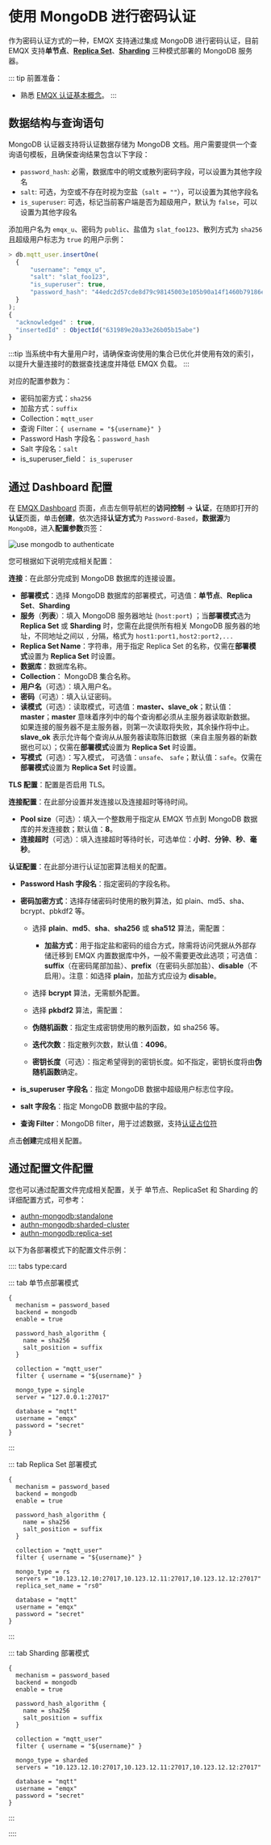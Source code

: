 # 使用 MongoDB 进行密码认证

作为密码认证方式的一种，EMQX 支持通过集成 MongoDB 进行密码认证，目前 EMQX 支持**单节点**、**[Replica Set](https://www.mongodb.com/docs/manual/reference/replica-configuration/)**、**[Sharding](https://www.mongodb.com/docs/manual/sharding/)** 三种模式部署的 MongoDB 服务器。

::: tip 前置准备：

- 熟悉 [EMQX 认证基本概念](../authn/authn.md)。
:::

## 数据结构与查询语句

MongoDB 认证器支持将认证数据存储为 MongoDB 文档。用户需要提供一个查询语句模板，且确保查询结果包含以下字段：

- `password_hash`: 必需，数据库中的明文或散列密码字段，可以设置为其他字段名
- `salt`: 可选，为空或不存在时视为空盐（`salt = ""`），可以设置为其他字段名
- `is_superuser`: 可选，标记当前客户端是否为超级用户，默认为 `false`，可以设置为其他字段名

添加用户名为 `emqx_u`、密码为 `public`、盐值为 `slat_foo123`、散列方式为 `sha256` 且超级用户标志为 `true` 的用户示例：

```js
> db.mqtt_user.insertOne(
  {
      "username": "emqx_u",
      "salt": "slat_foo123",
      "is_superuser": true,
      "password_hash": "44edc2d57cde8d79c98145003e105b90a14f1460b79186ea9cfe83942fc5abb5"
  }
);
{
  "acknowledged" : true,
  "insertedId" : ObjectId("631989e20a33e26b05b15abe")
}
```

:::tip
当系统中有大量用户时，请确保查询使用的集合已优化并使用有效的索引，以提升大量连接时的数据查找速度并降低 EMQX 负载。
:::

对应的配置参数为：

- 密码加密方式：`sha256`
- 加盐方式：`suffix`
- Collection：`mqtt_user`
- 查询 Filter：`{ username = "${username}" }`
- Password Hash 字段名：`password_hash`
- Salt 字段名：`salt`
- is_superuser_field： `is_superuser`

## 通过 Dashboard 配置

在 [EMQX Dashboard](http://127.0.0.1:18083/#/authentication) 页面，点击左侧导航栏的**访问控制** -> **认证**，在随即打开的**认证**页面，单击**创建**，依次选择**认证方式**为 `Password-Based`，**数据源**为 `MongoDB`，进入**配置参数**页签：

![use mongodb to authenticate](./assets/authn-mongodb.png)

您可根据如下说明完成相关配置：

**连接**：在此部分完成到 MongoDB 数据库的连接设置。

- **部署模式**：选择 MongoDB 数据库的部署模式，可选值：**单节点**、**Replica Set**、**Sharding**
- **服务**（**列表**）：填入 MongoDB 服务器地址 (`host:port`) ；当**部署模式**选为 **Replica Set** 或 **Sharding** 时，您需在此提供所有相关 MongoDB  服务器的地址，不同地址之间以 `,` 分隔，格式为 `host1:port1,host2:port2,...`
- **Replica Set Name**：字符串，用于指定 Replica Set 的名称，仅需在**部署模式**设置为 **Replica Set** 时设置。
- **数据库**：数据库名称。
- **Collection**： MongoDB 集合名称。
- **用户名**（可选）：填入用户名。
- **密码**（可选）：填入认证密码。
- **读模式**（可选）：读取模式，可选值：**master、slave_ok**；默认值：**master**；**master** 意味着序列中的每个查询都必须从主服务器读取新数据。 如果连接的服务器不是主服务器，则第一次读取将失败，其余操作将中止。**slave_ok** 表示允许每个查询从从服务器读取陈旧数据（来自主服务器的新数据也可以）；仅需在**部署模式**设置为 **Replica Set** 时设置。
- **写模式**（可选）：写入模式， <!--需要补充-->可选值：`unsafe`、 `safe`；默认值：`safe`。仅需在**部署模式**设置为 **Replica Set** 时设置。

**TLS 配置**：配置是否启用 TLS。

**连接配置**：在此部分设置并发连接以及连接超时等待时间。

- **Pool size**（可选）：填入一个整数用于指定从 EMQX 节点到 MongoDB 数据库的并发连接数；默认值：**8**。
- **连接超时**（可选）：填入连接超时等待时长，可选单位：**小时**、**分钟**、**秒**、**毫秒**。

**认证配置**：在此部分进行认证加密算法相关的配置。

- **Password Hash 字段名**：指定密码的字段名称。

- **密码加密方式**：选择存储密码时使用的散列算法，如 plain、md5、sha、bcrypt、pbkdf2 等。
  - 选择 **plain**、**md5**、**sha**、**sha256** 或 **sha512** 算法，需配置：
    - **加盐方式**：用于指定盐和密码的组合方式，除需将访问凭据从外部存储迁移到 EMQX 内置数据库中外，一般不需要更改此选项；可选值：**suffix**（在密码尾部加盐）、**prefix**（在密码头部加盐）、**disable**（不启用）。注意：如选择 **plain**，加盐方式应设为 **disable**。

  - 选择 **bcrypt** 算法，无需额外配置。

  - 选择 **pkbdf2** 算法，需配置：

  - **伪随机函数**：指定生成密钥使用的散列函数，如 sha256 等。
  - **迭代次数**：指定散列次数，默认值：**4096**。<!--后续补充取值范围-->
  - **密钥长度**（可选）：指定希望得到的密钥长度。如不指定，密钥长度将由**伪随机函数**确定。

- **is_superuser 字段名**：指定 MongoDB 数据中超级用户标志位字段。
- **salt 字段名**：指定 MongoDB 数据中盐的字段。
- **查询 Filter**：MongoDB filter，用于过滤数据，支持[认证占位符](../authn/authn.md#认证占位符)

点击**创建**完成相关配置。

## 通过配置文件配置

您也可以通过配置文件完成相关配置，关于 单节点、ReplicaSet 和 Sharding 的详细配置方式，可参考：

- [authn-mongodb:standalone](../../configuration/configuration-manual.md#authn-mongodb:standalone)
- [authn-mongodb:sharded-cluster](../../configuration/configuration-manual.md#authn-mongodb:sharded-cluster) 
- [authn-mongodb:replica-set](../../configuration/configuration-manual.md#authn-mongodb:replica-set)

以下为各部署模式下的配置文件示例：

:::: tabs type:card

::: tab 单节点部署模式

```hocon
{
  mechanism = password_based
  backend = mongodb
  enable = true

  password_hash_algorithm {
    name = sha256
    salt_position = suffix
  }

  collection = "mqtt_user"
  filter { username = "${username}" }

  mongo_type = single
  server = "127.0.0.1:27017"

  database = "mqtt"
  username = "emqx"
  password = "secret"
}
```

:::

::: tab Replica Set 部署模式

```hocon
{
  mechanism = password_based
  backend = mongodb
  enable = true

  password_hash_algorithm {
    name = sha256
    salt_position = suffix
  }

  collection = "mqtt_user"
  filter { username = "${username}" }

  mongo_type = rs
  servers = "10.123.12.10:27017,10.123.12.11:27017,10.123.12.12:27017"
  replica_set_name = "rs0"

  database = "mqtt"
  username = "emqx"
  password = "secret"
}
```

:::

::: tab Sharding 部署模式

```hocon
{
  mechanism = password_based
  backend = mongodb
  enable = true

  password_hash_algorithm {
    name = sha256
    salt_position = suffix
  }

  collection = "mqtt_user"
  filter { username = "${username}" }

  mongo_type = sharded
  servers = "10.123.12.10:27017,10.123.12.11:27017,10.123.12.12:27017"

  database = "mqtt"
  username = "emqx"
  password = "secret"
}
```

:::

::::
